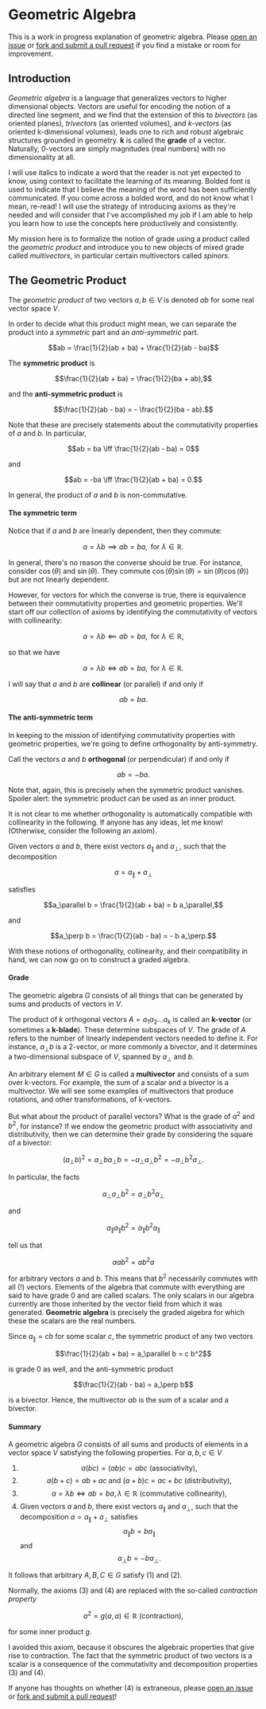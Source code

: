 # Geometric Algebra

This is a work in progress explanation of geometric algebra. Please [open an issue](https://github.com/lukeburns/geometric-algebra/issues) or [fork and submit a pull request](https://github.com/lukeburns/geometric-algebra/pulls) if you find a mistake or room for improvement.

## Introduction

*Geometric algebra* is a language that generalizes vectors to higher dimensional objects. Vectors are useful for encoding the notion of a directed line segment, and we find that the extension of this to *bivectors* (as oriented planes), *trivectors* (as oriented volumes), and *k-vectors* (as oriented k-dimensional volumes), leads one to rich and robust algebraic structures grounded in geometry. **k** is called the **grade** of a vector. Naturally, 0-vectors are simply magnitudes (real numbers) with no dimensionality at all.

I will use italics to indicate a word that the reader is not yet expected to know, using context to facilitate the learning of its meaning. Bolded font is used to indicate that I believe the meaning of the word has been sufficiently communicated. If you come across a bolded word, and do not know what I mean, re-read! I will use the strategy of introducing axioms as they're needed and will consider that I've accomplished my job if I am able to help you learn how to use the concepts here productively and consistently.

My mission here is to formalize the notion of grade using a product called the *geometric product* and introduce you to new objects of mixed grade called *multivectors*, in particular certain multivectors called *spinors*.

## The Geometric Product

The *geometric product* of two vectors $a, b \in V$ is denoted $ab$ for some real vector space $V$.

In order to decide what this product might mean, we can separate the product into a *symmetric* part and an *anti-symmetric* part.

$$ab = \frac{1}{2}(ab + ba) + \frac{1}{2}(ab - ba)$$

The **symmetric product** is 

$$\frac{1}{2}(ab + ba) = \frac{1}{2}(ba + ab),$$ 

and the **anti-symmetric product** is 

$$\frac{1}{2}(ab - ba) = - \frac{1}{2}(ba - ab).$$

Note that these are precisely statements about the commutativity properties of $a$ and $b$. In particular,

$$ab = ba \iff \frac{1}{2}(ab - ba) = 0$$

and

$$ab = -ba \iff \frac{1}{2}(ab + ba) = 0.$$

In general, the product of $a$ and $b$ is non-commutative.

#### The symmetric term

Notice that if $a$ and $b$ are linearly dependent, then they commute:

$$a = \lambda b \implies ab = ba, \text{ for } \lambda \in \mathbb{R}.$$

In general, there's no reason the converse should be true. For instance, consider $\cos(\theta)$ and $\sin(\theta)$. They commute $\cos(\theta) \sin(\theta) = \sin(\theta) \cos(\theta))$ but are not linearly dependent.

However, for vectors for which the converse is true, there is equivalence between their commutativity properties and geometric properties. We'll start off our collection of axioms by identifying the commutativity of vectors with collinearity:

$$a = \lambda b \impliedby ab = ba, \text{ for } \lambda \in \mathbb{R},$$ 

so that we have

$$a = \lambda b \iff ab = ba, \text{ for } \lambda \in \mathbb{R}.$$ 

I will say that $a$ and $b$ are **collinear** (or parallel) if and only if

$$ab = ba.$$

#### The anti-symmetric term

In keeping to the mission of identifying commutativity properties with geometric properties, we're going to define orthogonality by anti-symmetry.

Call the vectors $a$ and $b$ **orthogonal** (or perpendicular) if and only if

$$ab = -ba.$$

Note that, again, this is precisely when the symmetric product vanishes. Spoiler alert: the symmetric product can be used as an inner product.

It is not clear to me whether orthogonality is automatically compatible with collinearity in the following. If anyone has any ideas, let me know! (Otherwise, consider the following an axiom).

Given vectors $a$ and $b$, there exist vectors $a_\parallel$ and $a_\perp$, such that the decomposition

$$a = a_\parallel + a_\perp$$ 

satisfies

$$a_\parallel b = \frac{1}{2}(ab + ba) = b a_\parallel,$$ 

and

$$a_\perp b = \frac{1}{2}(ab - ba) = - b a_\perp.$$

With these notions of orthogonality, collinearity, and their compatibility in hand, we can now go on to construct a graded algebra.

#### Grade

The geometric algebra $G$ consists of all things that can be generated by sums and products of vectors in $V$.

The product of $k$ orthogonal vectors $A = a_1 a_2 ... a_k$ is called an **k-vector** (or sometimes a **k-blade**). These determine subspaces of $V$. The grade of $A$ refers to the number of linearly independent vectors needed to define it. For instance, $a_\perp b$ is a 2-vector, or more commonly a bivector, and it determines a two-dimensional subspace of $V$, spanned by $a_\perp$ and $b$.

An arbitrary element $M \in G$ is called a **multivector** and consists of a sum over k-vectors. For example, the sum of a scalar and a bivector is a multivector. We will see some examples of multivectors that produce rotations, and other transformations, of k-vectors.

But what about the product of parallel vectors? What is the grade of $a^2$ and $b^2$, for instance? If we endow the geometric product with associativity and distributivity, then we can determine their grade by considering the square of a bivector:

$$(a_\perp b)^2 = a_\perp b a_\perp b = -a_\perp a_\perp b^2 = - a_\perp b^2 a_\perp.$$

In particular, the facts

$$a_\perp a_\perp b^2 = a_\perp b^2 a_\perp$$

and

$$a_\parallel a_\parallel b^2 = a_\parallel b^2 a_\parallel$$

tell us that

$$aab^2 = ab^2 a$$

for arbitrary vectors $a$ and $b$. This means that $b^2$ necessarily commutes with all (!) vectors. Elements of the algebra that commute with everything are said to have grade $0$ and are called scalars. The only scalars in our algebra currently are those inherited by the vector field from which it was generated. **Geometric algebra** is precisely the graded algebra for which these the scalars are the real numbers.

Since $a_\parallel = cb$ for some scalar $c$, the symmetric product of any two vectors

$$\frac{1}{2}(ab + ba) = a_\parallel b = c b^2$$

is grade 0 as well, and the anti-symmetric product

$$\frac{1}{2}(ab - ba) = a_\perp b$$

is a bivector. Hence, the multivector $ab$ is the sum of a scalar and a bivector.

#### Summary

A geometric algebra $G$ consists of all sums and products of elements in a vector space $V$ satisfying the following properties. For $a, b, c \in V$

1. $$a(bc) = (ab)c = abc \text{ (associativity)},$$
2. $$a(b + c) = ab + ac \text{ and } (a + b)c = ac + bc \text{ (distributivity)},$$
3. $$a = \lambda b \iff ab = ba, \lambda \in \mathbb{R} \text{ (commutative collinearity)},$$ 
4. Given vectors $a$ and $b$, there exist vectors $a_\parallel$ and $a_\perp$, such that the decomposition $a = a_\parallel + a_\perp$ satisfies $$a_\parallel b = b a_\parallel$$ and $$a_\perp b = - b a_\perp.$$

It follows that arbitrary $A, B, C \in G$ satisfy (1) and (2).

Normally, the axioms (3) and (4) are replaced with the so-called *contraction property*

$$a^2 = g(a,a) \in \mathbb{R} \text{ (contraction)},$$

for some inner product $g$.

I avoided this axiom, because it obscures the algebraic properties that give rise to contraction. The fact that the symmetric product of two vectors is a scalar is a consequence of the commutativity and decomposition properties (3) and (4).

If anyone has thoughts on whether (4) is extraneous, please [open an issue](https://github.com/lukeburns/geometric-algebra/issues) or [fork and submit a pull request](https://github.com/lukeburns/geometric-algebra/pulls)!